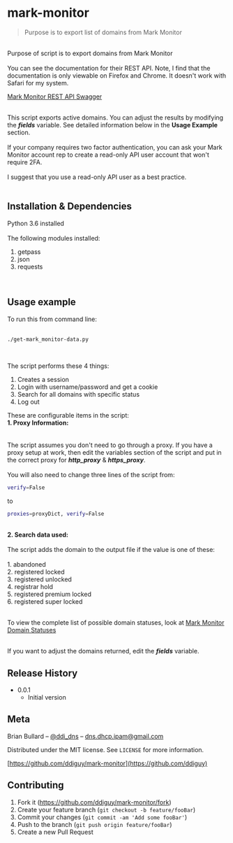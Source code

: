 # mark-monitor<br>
> Purpose is to export list of domains from Mark Monitor<br>
<br>
Purpose of script is to export domains from Mark Monitor<br>
<br>
You can see the documentation for their REST API.  Note, I find that the documentation is only viewable on Firefox and Chrome.  It doesn't work with Safari for my system.

[Mark Monitor REST API Swagger](https://domains.markmonitor.com/domains/setup/restapi/)

<br>This script exports active domains.  You can adjust the results by modifying the <b><i>fields</i></b> variable.  See detailed information below in the <b>Usage Example</b> section.<br>
<br>
If your company requires two factor authentication, you can ask your Mark Monitor account rep to create a read-only API user account that won't require 2FA.<br>
<br>
I suggest that you use a read-only API user as a best practice.<br>
<br>

## Installation & Dependencies

Python 3.6 installed<br>
<br>
The following modules installed:<br>
1.  getpass<br>
2.  json<br>
3.  requests<br>
<br>

## Usage example

To run this from command line:<br>
<br>
```sh
./get-mark_monitor-data.py
```
<br>

The script performs these 4 things:<br>
1.  Creates a session
2.  Login with username/password and get a cookie
3.  Search for all domains with specific status
4.  Log out

These are configurable items in the script:
<br>
<b>1.  Proxy Information:</b><br>
<br>
<br>
The script assumes you don't need to go through a proxy.  If you have a proxy setup at work, then edit the variables section of the script and put in the correct proxy for <b><i>http_proxy</i></b> & <b><i>https_proxy</i></b>.<br>
<br>
You will also need to change three lines of the script from:<br>
```sh
verify=False
```
to<br>
```sh
proxies=proxyDict, verify=False
```

<br>
<b>2.  Search data used:</b><br>
<br>
The script adds the domain to the output file if the value is one of these:<br>
<br>
1.  abandoned<br>
2.  registered locked<br>
3.  registered unlocked<br>
4.  registrar hold<br>
5.  registered premium locked<br>
6.  registered super locked<br><br>

To view the complete list of possible domain statuses, look at [Mark Monitor Domain Statuses](https://domains.markmonitor.com/domains/setup/restapi/#!/Domain/findDomainById)

<br>If you want to adjust the domains returned, edit the <b><i>fields</i></b> variable.<br>

## Release History

* 0.0.1
    * Initial version

## Meta

Brian Bullard – [@ddi_dns](https://twitter.com/ddi_dns) – dns.dhcp.ipam@gmail.com

Distributed under the MIT license. See ``LICENSE`` for more information.

[https://github.com/ddiguy/mark-monitor](https://github.com/ddiguy)

## Contributing

1. Fork it (<https://github.com/ddiguy/mark-monitor/fork>)
2. Create your feature branch (`git checkout -b feature/fooBar`)
3. Commit your changes (`git commit -am 'Add some fooBar'`)
4. Push to the branch (`git push origin feature/fooBar`)
5. Create a new Pull Request

<!-- Markdown link & img dfn's -->
